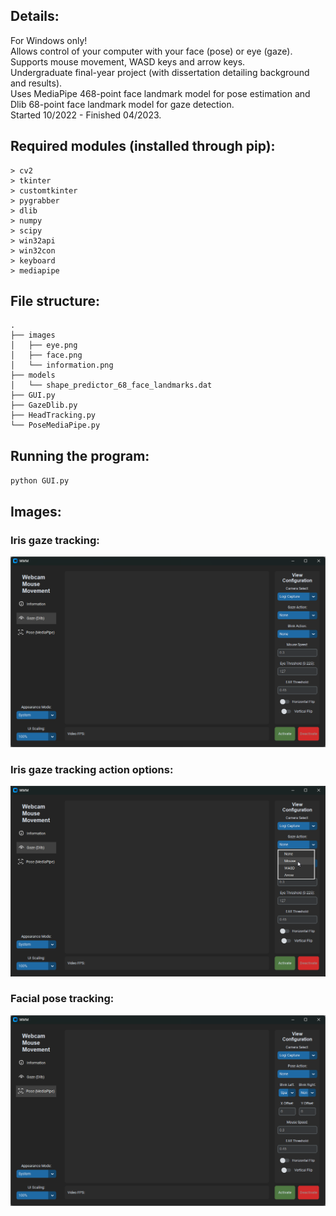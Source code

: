 ## Details:
For Windows only! <br />
Allows control of your computer with your face (pose) or eye (gaze). <br />
Supports mouse movement, WASD keys and arrow keys. <br />
Undergraduate final-year project (with dissertation detailing background and results). <br />
Uses MediaPipe 468-point face landmark model for pose estimation and Dlib 68-point face landmark model for gaze detection. <br />
Started 10/2022 - Finished 04/2023. <br />


## Required modules (installed through pip):
```
> cv2
> tkinter
> customtkinter
> pygrabber
> dlib
> numpy
> scipy
> win32api
> win32con
> keyboard
> mediapipe
```


## File structure:
```
.
├── images
│   ├── eye.png
│   ├── face.png
│   └── information.png
├── models
│   └── shape_predictor_68_face_landmarks.dat
├── GUI.py
├── GazeDlib.py
├── HeadTracking.py
└── PoseMediaPipe.py
```


## Running the program:
`python GUI.py`


## Images:
### Iris gaze tracking:
![Program screenshot 1](./screenshots/screenshot_2.png?raw=true "Program screenshot 2")
### Iris gaze tracking action options:
![Program screenshot 2](./screenshots/screenshot_3.png?raw=true "Program screenshot 3")
### Facial pose tracking:
![Program screenshot 3](./screenshots/screenshot_1.png?raw=true "Program screenshot 1")
